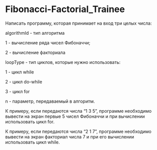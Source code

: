 # Fibonacci-Factorial_Trainee

Написать программу, которая принимает на вход три целых числа:

algorithmId - тип алгоритма

1 - вычисление ряда чисел Фибоначчи; 

2 - вычисление факториала

loopType - тип циклов, которые нужно использовать:

1 - цикл while

2 - цикл do-while

3 - цикл for

n - параметр, передаваемый в алгоритм.

К примеру, если передаются числа “1 3 5”, программе необходимо вывести на экран первые 5 чисел Фибоначчи и при вычислении использовать цикл for.

К примеру, если передаются числа “2 1 7”, программе необходимо вывести на экран факториал числа 7 и при его вычислении использовать цикл while.

